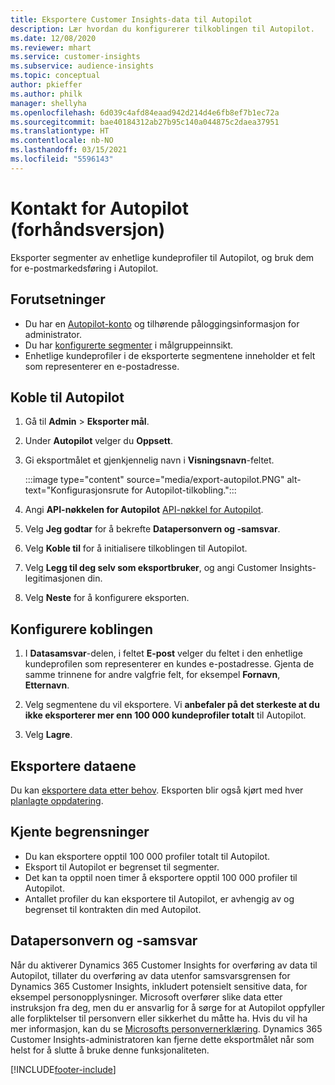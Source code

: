 ```yaml
---
title: Eksportere Customer Insights-data til Autopilot
description: Lær hvordan du konfigurerer tilkoblingen til Autopilot.
ms.date: 12/08/2020
ms.reviewer: mhart
ms.service: customer-insights
ms.subservice: audience-insights
ms.topic: conceptual
author: pkieffer
ms.author: philk
manager: shellyha
ms.openlocfilehash: 6d039c4afd84eaad942d214d4e6fb8ef7b1ec72a
ms.sourcegitcommit: bae40184312ab27b95c140a044875c2daea37951
ms.translationtype: HT
ms.contentlocale: nb-NO
ms.lasthandoff: 03/15/2021
ms.locfileid: "5596143"
---
```

# <a name="connector-for-autopilot-preview"></a>Kontakt for Autopilot (forhåndsversjon)

Eksporter segmenter av enhetlige kundeprofiler til Autopilot, og bruk dem for e-postmarkedsføring i Autopilot. 

## <a name="prerequisites"></a>Forutsetninger

-   Du har en [Autopilot-konto](https://www.autopilothq.com/) og tilhørende påloggingsinformasjon for administrator.
-   Du har [konfigurerte segmenter](segments.md) i målgruppeinnsikt.
-   Enhetlige kundeprofiler i de eksporterte segmentene inneholder et felt som representerer en e-postadresse.

## <a name="connect-to-autopilot"></a>Koble til Autopilot

1. Gå til **Admin** > **Eksporter mål**.

1. Under **Autopilot** velger du **Oppsett**.

1. Gi eksportmålet et gjenkjennelig navn i **Visningsnavn**-feltet.

   :::image type="content" source="media/export-autopilot.PNG" alt-text="Konfigurasjonsrute for Autopilot-tilkobling.":::

1. Angi **API-nøkkelen for Autopilot** [API-nøkkel for Autopilot](https://autopilot.docs.apiary.io/#).

1. Velg **Jeg godtar** for å bekrefte **Datapersonvern og -samsvar**.

1. Velg **Koble til** for å initialisere tilkoblingen til Autopilot.

1. Velg **Legg til deg selv som eksportbruker**, og angi Customer Insights-legitimasjonen din.

1. Velg **Neste** for å konfigurere eksporten.

## <a name="configure-the-connector"></a>Konfigurere koblingen

1. I **Datasamsvar**-delen, i feltet **E-post** velger du feltet i den enhetlige kundeprofilen som representerer en kundes e-postadresse. Gjenta de samme trinnene for andre valgfrie felt, for eksempel **Fornavn**, **Etternavn**.

1. Velg segmentene du vil eksportere. Vi **anbefaler på det sterkeste at du ikke eksporterer mer enn 100 000 kundeprofiler totalt** til Autopilot. 

1. Velg **Lagre**.

## <a name="export-the-data"></a>Eksportere dataene

Du kan [eksportere data etter behov](export-destinations.md). Eksporten blir også kjørt med hver [planlagte oppdatering](system.md#schedule-tab).

## <a name="known-limitations"></a>Kjente begrensninger

- Du kan eksportere opptil 100 000 profiler totalt til Autopilot.
- Eksport til Autopilot er begrenset til segmenter.
- Det kan ta opptil noen timer å eksportere opptil 100 000 profiler til Autopilot. 
- Antallet profiler du kan eksportere til Autopilot, er avhengig av og begrenset til kontrakten din med Autopilot.

## <a name="data-privacy-and-compliance"></a>Datapersonvern og -samsvar

Når du aktiverer Dynamics 365 Customer Insights for overføring av data til Autopilot, tillater du overføring av data utenfor samsvarsgrensen for Dynamics 365 Customer Insights, inkludert potensielt sensitive data, for eksempel personopplysninger. Microsoft overfører slike data etter instruksjon fra deg, men du er ansvarlig for å sørge for at Autopilot oppfyller alle forpliktelser til personvern eller sikkerhet du måtte ha. Hvis du vil ha mer informasjon, kan du se [Microsofts personvernerklæring](https://go.microsoft.com/fwlink/?linkid=396732).
Dynamics 365 Customer Insights-administratoren kan fjerne dette eksportmålet når som helst for å slutte å bruke denne funksjonaliteten.


[!INCLUDE[footer-include](../includes/footer-banner.md)]